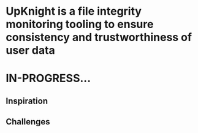 # UpKnight is a file integrity monitoring tooling to ensure consistency and trustworthiness of user data

# IN-PROGRESS...

## Inspiration

## Challenges
